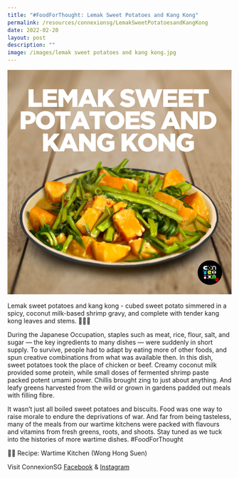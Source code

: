 ```yaml
---
title: "#FoodForThought: Lemak Sweet Potatoes and Kang Kong"
permalink: /resources/connexionsg/LemakSweetPotatoesandKangKong
date: 2022-02-20
layout: post
description: ""
image: /images/lemak sweet potatoes and kang kong.jpg
---
```

![](/images/lemak%20sweet%20potatoes%20and%20kang%20kong.jpg)

Lemak sweet potatoes and kang kong - cubed sweet potato simmered in a spicy, coconut milk-based shrimp gravy, and complete with tender kang kong leaves and stems. 🌱🥔🥥

During the Japanese Occupation, staples such as meat, rice, flour, salt, and sugar — the key ingredients to many dishes — were suddenly in short supply. To survive, people had to adapt by eating more of other foods, and spun creative combinations from what was available then.
In this dish, sweet potatoes took the place of chicken or beef. Creamy coconut milk provided some protein, while small doses of fermented shrimp paste packed potent umami power. Chillis brought zing to just about anything. And leafy greens harvested from the wild or grown in gardens padded out meals with filling fibre.

It wasn’t just all boiled sweet potatoes and biscuits. Food was one way to raise morale to endure the deprivations of war. And far from being tasteless, many of the meals from our wartime kitchens were packed with flavours and vitamins from fresh greens, roots, and shoots. Stay tuned as we tuck into the histories of more wartime dishes. #FoodForThought 

🧑‍🍳 Recipe: Wartime Kitchen (Wong Hong Suen)

Visit ConnexionSG [Facebook](https://www.facebook.com/ConnexionSG) & [Instagram](https://www.instagram.com/connexionsg/)